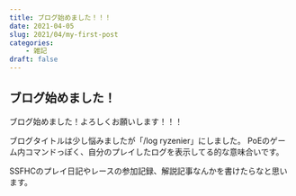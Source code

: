 ```yaml
---
title: ブログ始めました！！！
date: 2021-04-05
slug: 2021/04/my-first-post
categories:
    - 雑記
draft: false
---
```


## ブログ始めました！

ブログ始めました！よろしくお願いします！！！

ブログタイトルは少し悩みましたが「/log ryzenier」にしました。
PoEのゲーム内コマンドっぽく、自分のプレイしたログを表示してる的な意味合いです。

SSFHCのプレイ日記やレースの参加記録、解説記事なんかを書けたらなと思います。
